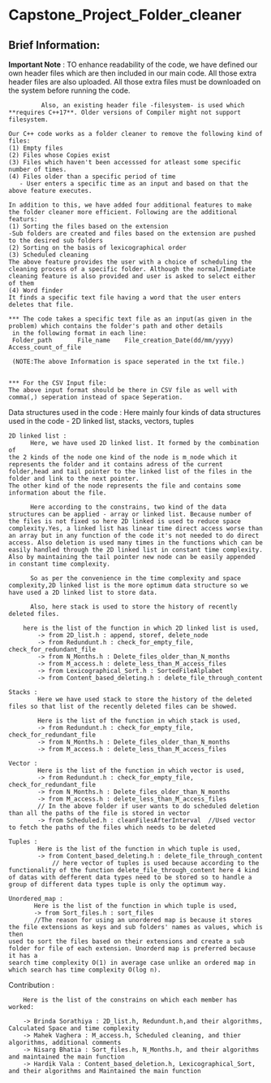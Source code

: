 # Capstone_Project_Folder_cleaner
## Brief Information:
**Important Note** : TO enhance readability of the code, we have defined our own header files which are then included in our main code. All those extra header files are also uploaded.
             All those extra files must be downloaded on the system before running the code.
             
             Also, an existing header file -filesystem- is used which **requires C++17**. Older versions of Compiler might not support filesystem.

    Our C++ code works as a folder cleaner to remove the following kind of files:
    (1) Empty files
    (2) Files whose Copies exist
    (3) Files which haven't been accesssed for atleast some specific number of times.
    (4) Files older than a specific period of time
       - User enters a specific time as an input and based on that the above feature executes.

    In addition to this, we have added four additional features to make the folder cleaner more efficient. Following are the additional featurs:
    (1) Sorting the files based on the extension
    -Sub folders are created and files based on the extension are pushed to the desired sub folders
    (2) Sorting on the basis of lexicographical order
    (3) Scheduled cleaning
    The above feature provides the user with a choice of scheduling the cleaning process of a specific folder. Although the normal/Immediate 
    cleaning feature is also provided and user is asked to select either of them
    (4) Word finder
    It finds a specific text file having a word that the user enters deletes that file.

    *** The code takes a specific text file as an input(as given in the problem) which contains the folder's path and other details
     in the following format in each line:
     Folder_path       File_name    File_creation_Date(dd/mm/yyyy)    Access_count_of_file

     (NOTE:The above Information is space seperated in the txt file.)


    *** For the CSV Input file:
    The above input format should be there in CSV file as well with comma(,) seperation instead of space Seperation.
                
Data structures used in the code :
    Here mainly four kinds of data structures used in the code - 2D linked list, stacks, vectors, tuples

    2D linked list :
          Here, we have used 2D linked list. It formed by the combination of 
    the 2 kinds of the node one kind of the node is m_node which it represents the folder and it contains adress of the current folder,head and tail pointer to the linked list of the files in the folder and link to the next pointer. 
    The other kind of the node represents the file and contains some information about the file.
          
          Here according to the constrains, two kind of the data structures can be applied - array or linked list. Because number of the files is not fixed so here 2D linked is used to reduce space complexity.Yes, a linked list has linear time direct access worse than an array but in any function of the code it's not needed to do direct access. Also deletion is used many times in the functions which can be easily handled through the 2D linked list in constant time complexity. Also by maintaining the tail pointer new node can be easily appended in constant time complexity.
          
          So as per the convenience in the time complexity and space complexity,2D linked list is the more optimum data structure so we have used a 2D linked list to store data.
          
          Also, here stack is used to store the history of recently deleted files.

        here is the list of the function in which 2D linked list is used,
            -> from 2D_list.h : append, storef, delete_node
            -> from Redundunt.h : check_for_empty_file, check_for_redundant_file
            -> from N_Months.h : Delete_files_older_than_N_months
            -> from M_access.h : delete_less_than_M_access_files
            -> from Lexicographical_Sort.h : SortedFileAlplabet
            -> from Content_based_deleting.h : delete_file_through_content

    Stacks :
            Here we have used stack to store the history of the deleted files so that list of the recently deleted files can be showed.

            Here is the list of the function in which stack is used,
            -> from Redundunt.h : check_for_empty_file, check_for_redundant_file
            -> from N_Months.h : Delete_files_older_than_N_months
            -> from M_access.h : delete_less_than_M_access_files

    Vector : 
            Here is the list of the function in which vector is used,
            -> from Redundunt.h : check_for_empty_file, check_for_redundant_file
            -> from N_Months.h : Delete_files_older_than_N_months
            -> from M_access.h : delete_less_than_M_access_files
            // In the above folder if user wants to do scheduled deletion than all the paths of the file is stored in vector
            -> from Scheduled.h : cleanFilesAfterInterval  //Used vector to fetch the paths of the files which needs to be deleted

    Tuples : 
            Here is the list of the function in which tuple is used,
            -> from Content_based_deleting.h : delete_file_through_content 
                // here vector of tuples is used because according to the functionality of the function delete_file_through_content here 4 kind of datas with defferent data types need to be stored so to handle a                       group of different data types tuple is only the optimum way.
                
    Unordered_map :
           Here is the list of the function in which tuple is used,
           -> from Sort_files.h : sort_files
           //The reason for using an unordered map is because it stores the file extensions as keys and sub folders' names as values, which is then 
    used to sort the files based on their extensions and create a sub folder for file of each extension. Unorderd map is preferred because it has a
    search time complexity O(1) in average case unlike an ordered map in which search has time complexity O(log n).
     
Contribution :

        Here is the list of the constrains on which each member has worked:

        -> Brinda Sorathiya : 2D_list.h, Redundunt.h,and their algorithms, Calculated Space and time complexity
        -> Mahek Vaghera : M_access.h, Scheduled cleaning, and thier algorithms, additional comments 
        -> Nisarg Bhatia : Sort_files.h, N_Months.h, and their algorithms and maintained the main function
        -> Hardik Vala : Content_based_deletion.h, Lexicographical_Sort, and their algorithms and Maintained the main function 
